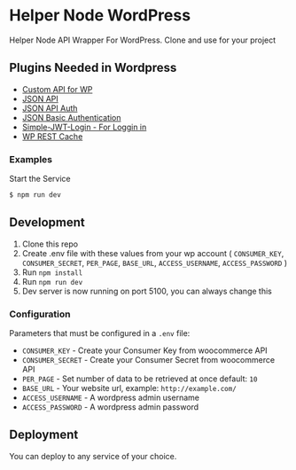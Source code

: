 # Helper Node WordPress

Helper Node API Wrapper For WordPress. Clone and use for your project

## Plugins Needed in Wordpress

  * [Custom API for WP](https://wordpress.org/plugins/custom-api-for-wp/)
  * [JSON API](https://wordpress.org/plugins/json-api/)
  * [JSON API Auth](https://wordpress.org/plugins/json-api-auth/)
  * [JSON Basic Authentication](https://github.com/WP-API/Basic-Auth)
  * [Simple-JWT-Login - For Loggin in](https://wordpress.org/plugins/simple-jwt-login/)
  * [WP REST Cache](https://wordpress.org/plugins/wp-rest-cache/)

### Examples

Start the Service 

```sh
$ npm run dev
```

## Development

  1. Clone this repo
  2. Create .env file with these values from your wp account ( `CONSUMER_KEY`, `CONSUMER_SECRET`, `PER_PAGE`, `BASE_URL`, `ACCESS_USERNAME`, `ACCESS_PASSWORD` )
  3. Run `npm install`
  4. Run `npm run dev`
  5. Dev server is now running on port 5100, you can always change this

### Configuration

Parameters that must be configured in a `.env` file:

  * `CONSUMER_KEY` - Create your Consumer Key from woocommerce API
  * `CONSUMER_SECRET` - Create your Consumer Secret from woocommerce API
  * `PER_PAGE` - Set number of data to be retrieved at once default: `10`
  * `BASE_URL` - Your website url, example: `http://example.com/`
  * `ACCESS_USERNAME` - A wordpress admin username
  * `ACCESS_PASSWORD` - A wordpress admin password

## Deployment

You can deploy to any service of your choice.
